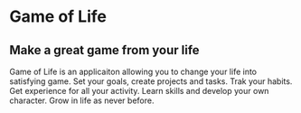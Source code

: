 # Game of Life
## Make a great game from your life

Game of Life is an applicaiton allowing you to change your life into satisfying game. Set your goals, create projects and tasks. Trak your habits. Get experience for all your activity. Learn skills and develop your own character. Grow in life as never before.